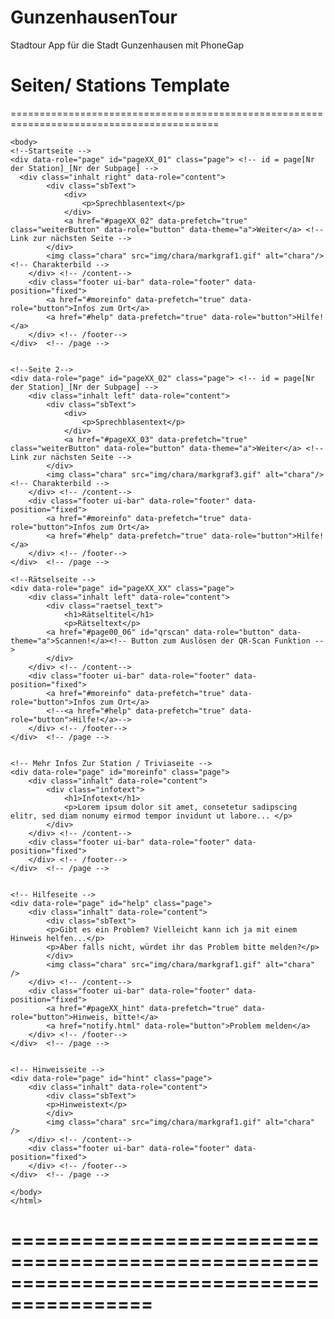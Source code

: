 GunzenhausenTour
================

Stadtour App für die Stadt Gunzenhausen mit PhoneGap


Seiten/ Stations Template
==========================================================================================
==========================================================================================
	<!DOCTYPE html>
	<html>
	<head>
	<meta charset="utf-8" />
	<title>Stadttour</title>
	<meta name="viewport" content="width=device-width, initial-scale=1">
	<link rel="stylesheet" href="css/jquery.mobile-1.3.0.min.css" />
	<link rel="stylesheet" href="css/stadttour.css" />
	<script src="js/jquery-1.9.1.min.js"></script>
	<script src="js/stadttour.js"></script>
	<script src="js/jquery.mobile-1.3.0.min.js"></script>
	<script src="cordova.js"></script>
	<script src="js/barcodescanner.js"></script>
	<script src="js/qr_scan.js"></script>
	<script> <!-- Löst QR Code Scanner aus-->
	function scan() {$("#qrscan").click(function() {qrscan("testID");});}
	window.onload=scan;
	</script>
	<style type="text/css">.inhalt {background-image: url(img/hg/hg01.jpg); } </style> <!-- Individuelles Hintergrundbild für Station fest -->
	</head>
	
	<body>
	<!--Startseite -->
	<div data-role="page" id="pageXX_01" class="page"> <!-- id = page[Nr der Station]_[Nr der Subpage] -->
	  <div class="inhalt right" data-role="content">
			<div class="sbText">
				<div>
					<p>Sprechblasentext</p>
				</div>
				<a href="#pageXX_02" data-prefetch="true" class="weiterButton" data-role="button" data-theme="a">Weiter</a> <!-- Link zur nächsten Seite -->
			</div>
			<img class="chara" src="img/chara/markgraf1.gif" alt="chara"/> <!-- Charakterbild -->
		</div> <!-- /content-->
		<div class="footer ui-bar" data-role="footer" data-position="fixed">
			<a href="#moreinfo" data-prefetch="true" data-role="button">Infos zum Ort</a>
			<a href="#help" data-prefetch="true" data-role="button">Hilfe!</a>
		</div> <!-- /footer-->
	</div> 	<!-- /page -->
	
	
	<!--Seite 2-->
	<div data-role="page" id="pageXX_02" class="page"> <!-- id = page[Nr der Station]_[Nr der Subpage] -->
		<div class="inhalt left" data-role="content">
			<div class="sbText">
				<div>
					<p>Sprechblasentext</p>
				</div>
				<a href="#pageXX_03" data-prefetch="true" class="weiterButton" data-role="button" data-theme="a">Weiter</a> <!-- Link zur nächsten Seite -->
			</div>
			<img class="chara" src="img/chara/markgraf3.gif" alt="chara"/> <!-- Charakterbild -->
		</div> <!-- /content-->
		<div class="footer ui-bar" data-role="footer" data-position="fixed">
			<a href="#moreinfo" data-prefetch="true" data-role="button">Infos zum Ort</a>
			<a href="#help" data-prefetch="true" data-role="button">Hilfe!</a>	
		</div> <!-- /footer-->
	</div> 	<!-- /page -->
	
	<!--Rätselseite -->
	<div data-role="page" id="pageXX_XX" class="page">
		<div class="inhalt left" data-role="content">
			<div class="raetsel_text">
				<h1>Rätseltitel</h1>
				<p>Rätseltext</p>
			<a href="#page00_06" id="qrscan" data-role="button" data-theme="a">Scannen!</a><!-- Button zum Auslösen der QR-Scan Funktion -->
			</div>
		</div> <!-- /content-->
		<div class="footer ui-bar" data-role="footer" data-position="fixed">
			<a href="#moreinfo" data-prefetch="true" data-role="button">Infos zum Ort</a>
			<!--<a href="#help" data-prefetch="true" data-role="button">Hilfe!</a>-->
		</div> <!-- /footer-->
	</div> 	<!-- /page -->
		
		
	<!-- Mehr Infos Zur Station / Triviaseite -->	
	<div data-role="page" id="moreinfo" class="page">
		<div class="inhalt" data-role="content">
			<div class="infotext">
				<h1>Infotext</h1>
				<p>Lorem ipsum dolor sit amet, consetetur sadipscing elitr, sed diam nonumy eirmod tempor invidunt ut labore... </p>
			</div>
		</div> <!-- /content-->
		<div class="footer ui-bar" data-role="footer" data-position="fixed">
		</div> <!-- /footer-->
	</div> 	<!-- /page -->
		
		
	<!-- Hilfeseite -->
	<div data-role="page" id="help" class="page">
		<div class="inhalt" data-role="content">
			<div class="sbText">
			<p>Gibt es ein Problem? Vielleicht kann ich ja mit einem Hinweis helfen...</p>
			<p>Aber falls nicht, würdet ihr das Problem bitte melden?</p>
			</div>
			<img class="chara" src="img/chara/markgraf1.gif" alt="chara" />
		</div> <!-- /content-->
		<div class="footer ui-bar" data-role="footer" data-position="fixed">
			<a href="#pageXX_hint" data-prefetch="true" data-role="button">Hinweis, bitte!</a>
			<a href="notify.html" data-role="button">Problem melden</a>
		</div> <!-- /footer-->
	</div> 	<!-- /page -->
	
	
	<!-- Hinweisseite -->
	<div data-role="page" id="hint" class="page">
		<div class="inhalt" data-role="content">
			<div class="sbText">
			<p>Hinweistext</p>
			</div>
			<img class="chara" src="img/chara/markgraf1.gif" alt="chara" />
		</div> <!-- /content-->
		<div class="footer ui-bar" data-role="footer" data-position="fixed">
		</div> <!-- /footer-->
	</div> 	<!-- /page -->
	
	</body>
	</html>

==========================================================================================
==========================================================================================
